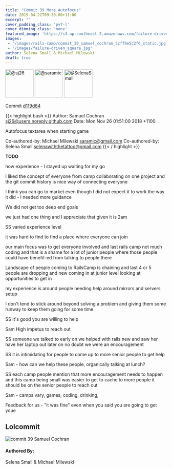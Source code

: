 ```yaml
---
title: "Commit 39 More Autofocus"
date: 2019-04-22T09:30:00+11:00
excerpt: ""
cover_padding_class: 'pv7-l'
cover_dimming_class: 'none'
featured_image: 'https://s3-ap-southeast-2.amazonaws.com/failure-driven-blog/railscamp-24-woodfield-hobart/commit_39_samuel_cochran_5cff9e5c2f6.gif'
images:
 - '/images/rails-camp/commit_39_samuel_cochran_5cff9e5c2f6_static.jpg'
 - '/images/failure-driven_square.jpg'
author: Selena Small & Michael Milewski 
draft: true
---
```


<img alt="@sj26" src="//github.com/sj26.png" style="display: inline; width: 88px;" height="88" />
<img alt="@saramic" src="//github.com/saramic.png" style="display: inline; width: 88px;" height="88" />
<img alt="@SelenaSmall" src="//github.com/SelenaSmall.png" style="display: inline; width: 88px;" height="88" />

Commit [d119d64](https://github.com/failure-driven/railscamp-search-term/commit/d119d649dde8d5ef00bfbfa46a5ae706a8ad7916)

{{< highlight bash >}}
Author: Samuel Cochran <sj26@users.noreply.github.com>
Date:   Mon Nov 26 01:51:00 2018 +1100

Autofocus textarea when starting game

Co-authored-by: Michael Milewski <saramic@gmail.com>
Co-authored-by: Selena Small <selenawiththetattoo@gmail.com>
{{< / highlight >}}

**TODO**

how experience - I stayed up waiting for my     go

I liked the concept of everyone from camp collaborating on one project and the
git commit history is nice way of connecting everyone

I think you can go to market even though I did not expect it to work the way
it did - i needed more guidance

We did not get too deep end goals

we just had one thing and I appreciate that given it is 2am

SS varied experience level

it was hard to find to find a place where everyone can join

our main focus was to get everyone involved and last rails camp not much coding and
that is a shame for a lot of junior people where those people could have
benefit-ed from talking to people there

Landscape of people coming to RailsCamp is chaining and last 4 or 5 people
are dropping and new coming in at junior level looking at opportunities to get
in

my experience is around people needing help around mirrors and servers setup

I don't tend to stick around beyond solving a problem and giving them some
runway to keep them going for some time

SS It's good you are willing to help

Sam High impetus to reach out

SS someone we talked to early on we helped with rails new and saw her have
her laptop out later on no doubt we were an encouragement

SS it is intimidating for people to come up to more senior people to get help

Sam - how can we help these people, organically talking at lunch?

SS each camp people mention that more encouragement needs to happen and
this camp being small was easier to get to cache to more people
it should be on the senior people to reach out

Sam - camps vary, games, coding, drinking,

Feedback for us - "it was fine" even when you said you are going to get youe

## Lolcommit

![commit 39 Samuel Cochran](https://s3-ap-southeast-2.amazonaws.com/failure-driven-blog/railscamp-24-woodfield-hobart/commit_39_samuel_cochran_5cff9e5c2f6.gif)

#### Authored By:

Selena Small & Michael Milewski
